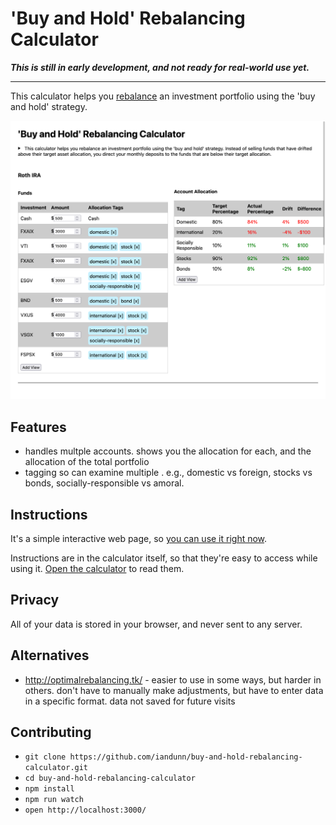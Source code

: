 # 'Buy and Hold' Rebalancing Calculator

**_This is still in early development, and not ready for real-world use yet._**

----

This calculator helps you [rebalance](https://www.bogleheads.org/wiki/Rebalancing) an investment portfolio using the 'buy and hold' strategy.

[//]: # ( https://investor.vanguard.com/investing/portfolio-management/rebalance is also good, link to both? )
[//]: # ( or https://investornews.vanguard/rebalancing/ )

[![Screenshot of interface](.github/screenshot.png?raw=true)](.github/screenshot.png?raw=true)

## Features

* handles multple accounts. shows you the allocation for each, and the allocation of the total portfolio
* tagging so can examine multiple . e.g., domestic vs foreign, stocks vs bonds, socially-responsible vs amoral.

## Instructions

It's a simple interactive web page, so [you can use it right now](https://iandunn.github.io/buy-and-hold-rebalancing-calculator/).

Instructions are in the calculator itself, so that they're easy to access while using it. [Open the calculator](https://iandunn.github.io/buy-and-hold-rebalancing-calculator/) to read them.

## Privacy

All of your data is stored in your browser, and never sent to any server.

## Alternatives

* http://optimalrebalancing.tk/ - easier to use in some ways, but harder in others. don't have to manually make adjustments, but have to enter data in a specific format. data not saved for future visits

## Contributing

* `git clone https://github.com/iandunn/buy-and-hold-rebalancing-calculator.git`
* `cd buy-and-hold-rebalancing-calculator`
* `npm install`
* `npm run watch`
* `open http://localhost:3000/`
